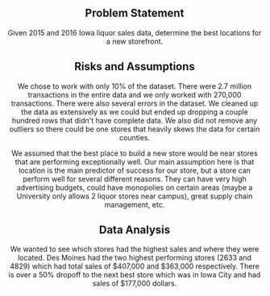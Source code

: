 <center>
<h2>Problem Statement</h2>
<p>Given 2015 and 2016 Iowa liquor sales data, determine the best locations for a new storefront.</p>

<h2>Risks and Assumptions</h2>
<p>We chose to work with only 10% of the dataset. There were 2.7 million transactions in the entire data and we only worked with 270,000 transactions. There were also several errors in the dataset. We cleaned up the data as extensively as we could but ended up dropping a couple hundred rows that didn't have complete data. We also did not remove any outliers so there could be one stores that heavily skews the data for certain counties.  </p>
<p>
We assumed that the best place to build a new store would be near stores that are performing exceptionally well. Our main assumption here is that location is the main predictor of success for our store, but a store can perform well for several different reasons. They can have very high advertising budgets, could have monopolies on certain areas (maybe a University only allows 2 liquor stores near campus), great supply chain management, etc. 
</p>

<h2>Data Analysis</h2>
<p>
We wanted to see which stores had the highest sales and where they were located. Des Moines had the two highest performing stores (2633 and 4829) which had total sales of $407,000 and $363,000 respectively. There is over a 50% dropoff to the next best store which was in Iowa City and had sales of $177,000 dollars.  

</p>

